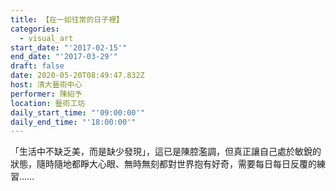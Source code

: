 ```yaml
---
title: 【在一如往常的日子裡】
categories:
  - visual_art
start_date: "'2017-02-15'"
end_date: "'2017-03-29'"
draft: false
date: 2020-05-20T08:49:47.832Z
host: 清大藝術中心
performer: 陳紹予
location: 藝術工坊
daily_start_time: "'09:00:00'"
daily_end_time: "'18:00:00'"
---
```


「生活中不缺乏美，而是缺少發現」，這已是陳腔濫調，但真正讓自己處於敏銳的狀態，隨時隨地都睜大心眼、無時無刻都對世界抱有好奇，需要每日每日反覆的練習……